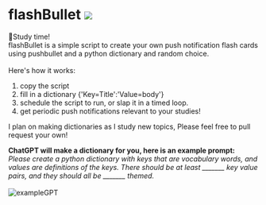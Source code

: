 # flashBullet <img src="https://img.shields.io/badge/Python-FFD43B?style=for-the-badge&logo=python&logoColor=blue"> 
🧠Study time! </br>
flashBullet is a simple script to create your own push notification flash cards using pushbullet and a python dictionary and random choice. </br></br>
Here's how it works:</br>
<ol>
  <li>copy the script</li>
  <li>fill in a dictionary {'Key=Title':'Value=body'}</li>
  <li>schedule the script to run, or slap it in a timed loop.</li>
  <li>get periodic push notifications relevant to your studies!</li>
</ol>

I plan on making dictionaries as I study new topics, Please feel free to pull request your own!


<b>ChatGPT will make a dictionary for you, here is an example prompt:</b> </br>
<i>Please create a python dictionary with keys that are vocabulary words, and values are definitions of the keys. There should be at least _______ key value pairs, and they should all be _______ themed.</i></br></br>
![exampleGPT](https://github.com/signalSurfer/flashBullet/assets/130820868/8305acf5-0c24-4b55-87c6-74b9c8097cda)
